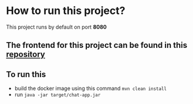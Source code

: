 # How to run this project?

This project runs by default on port **8080**

## The frontend for this project can be found in this [repository](https://github.com/SalmaRagab/chat-application-frontend)

## To run this

- build the docker image using this command `mvn clean install`
- run `java -jar target/chat-app.jar `
